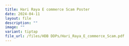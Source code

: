 ```yaml
---
title: Hari Raya E commerce Scam Poster
date: 2024-04-11
layout: file
description: ""
image: ""
variant: tiptap
file_url: /files/HDB DDPs/Hari_Raya_E_commerce_Scam.pdf
---
```


